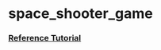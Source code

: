 # space_shooter_game

### [Reference Tutorial](https://docs.flame-engine.org/main/tutorials/space_shooter/space_shooter.html)
